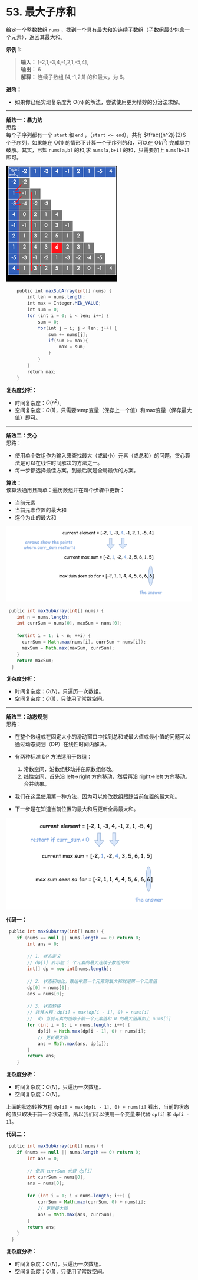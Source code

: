 # 53. 最大子序和

给定一个整数数组 `nums` ，找到一个具有最大和的连续子数组（子数组最少包含一个元素），返回其最大和。

**示例 1:**  
>**输入：**  [-2,1,-3,4,-1,2,1,-5,4],  
>**输出：** 6  
>**解释：** 连续子数组 [4,-1,2,1] 的和最大，为 6。

**进阶：**

* 如果你已经实现复杂度为 O(n) 的解法，尝试使用更为精妙的分治法求解。

---
**解法一：暴力法**  
思路：  
每个子序列都有一个 `start` 和 `end` ，（`start <= end`），共有 $\frac{(n^2)}{2}$ 个子序列，如果能在 O(1) 的情形下计算一个子序列的和，可以在 O($n^2$) 完成暴力破解。其实，已知 `nums[a,b]` 的和,求 `nums[a,b+1]` 的和，只需要加上 `nums[b+1]` 即可。

![question_53_1](question_53_1.png)

```Java
    public int maxSubArray(int[] nums) {
        int len = nums.length;
        int max = Integer.MIN_VALUE;
        int sum = 0;
        for (int i = 0; i < len; i++) {
            sum = 0;
            for(int j = i; j < len; j++) {
                sum += nums[j];
                if(sum >= max){
                    max = sum;
                }
            }
        }
        return max;
    }
```

**复杂度分析：**  

* 时间复杂度：$O(n^2)$。
* 空间复杂度：$O(1)$，只需要temp变量（保存上一个值）和max变量（保存最大值）即可。

---
**解法二：贪心**  
思路：

* 使用单个数组作为输入来查找最大（或最小）元素（或总和）的问题，贪心算法是可以在线性时间解决的方法之一。
* 每一步都选择最佳方案，到最后就是全局最优的方案。

**算法：**  
该算法通用且简单：遍历数组并在每个步骤中更新：

* 当前元素
* 当前元素位置的最大和
* 迄今为止的最大和

![question_53_2](question_53_2.png)

```Java
 public int maxSubArray(int[] nums) {
    int n = nums.length;
    int currSum = nums[0], maxSum = nums[0];

    for(int i = 1; i < n; ++i) {
      currSum = Math.max(nums[i], currSum + nums[i]);
      maxSum = Math.max(maxSum, currSum);
    }
    return maxSum;
  }
```

**复杂度分析：**  

* 时间复杂度：$O(N)$，只遍历一次数组。
* 空间复杂度：$O(1)$，只使用了常数空间。

---
**解法三：动态规划**  
思路：  

* 在整个数组或在固定大小的滑动窗口中找到总和或最大值或最小值的问题可以通过动态规划（DP）在线性时间内解决。
* 有两种标准 DP 方法适用于数组：
    1. 常数空间，沿数组移动并在原数组修改。
    2. 线性空间，首先沿 left->right 方向移动，然后再沿 right->left 方向移动。 合并结果。

* 我们在这里使用第一种方法，因为可以修改数组跟踪当前位置的最大和。
* 下一步是在知道当前位置的最大和后更新全局最大和。

![question_53_3](question_53_3.png)

**代码一：**

```Java
 public int maxSubArray(int[] nums) {
    if (nums == null || nums.length == 0) return 0;
        int ans = 0;

        // 1. 状态定义
        // dp[i] 表示前 i 个元素的最大连续子数组的和
        int[] dp = new int[nums.length];

        // 2. 状态初始化，数组中第一个元素的最大和就是第一个元素值
        dp[0] = nums[0];
        ans = nums[0];

        // 3. 状态转移
        // 转移方程：dp[i] = max(dp[i - 1], 0) + nums[i]
        //  dp 当前元素的值等于前一个元素值和 0 的最大值再加上 nums[i]
        for (int i = 1; i < nums.length; i++) {
            dp[i] = Math.max(dp[i - 1], 0) + nums[i];
            // 更新最大和
            ans = Math.max(ans, dp[i]);
        }
        return ans;
    }
```

**复杂度分析：**  

* 时间复杂度：$O(N)$，只遍历一次数组。
* 空间复杂度：$O(N)$。

上面的状态转移方程 `dp[i] = max(dp[i - 1], 0) + nums[i]` 看出，当前的状态的值只取决于前一个状态值，所以我们可以使用一个变量来代替 `dp[i]` 和 `dp[i - 1]`。

**代码二：**

```Java
 public int maxSubArray(int[] nums) {
    if (nums == null || nums.length == 0) return 0;
        int ans = 0;

        // 使用 currSum 代替 dp[i]
        int currSum = nums[0];
        ans = nums[0];

        for (int i = 1; i < nums.length; i++) {
            currSum = Math.max(currSum, 0) + nums[i];
            // 更新最大和
            ans = Math.max(ans, currSum);
        }
        return ans;
    }
  }
```

**复杂度分析：**  

* 时间复杂度：$O(N)$，只遍历一次数组。
* 空间复杂度：$O(1)$，只使用了常数空间。
